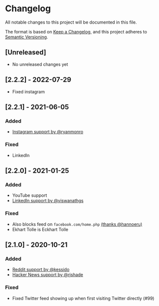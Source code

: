 # Changelog
All notable changes to this project will be documented in this file.

The format is based on [Keep a Changelog](https://keepachangelog.com/en/1.0.0/),
and this project adheres to [Semantic Versioning](https://semver.org/spec/v2.0.0.html).

## [Unreleased]

 - No unreleased changes yet

## [2.2.2] - 2022-07-29

 - Fixed instagram

## [2.2.1] - 2021-06-05

### Added

 - [Instagram support by @ryanmonro](https://github.com/jordwest/news-feed-eradicator/pull/105)

### Fixed

 - LinkedIn

## [2.2.0] - 2021-01-25

### Added

 - YouTube support
 - [LinkedIn support by @viswanathgs](https://github.com/jordwest/news-feed-eradicator/pull/101)

### Fixed

 - Also blocks feed on `facebook.com/home.php` [(thanks @hannoeru)](https://github.com/jordwest/news-feed-eradicator/pull/109)
 - Ekhart Tolle is Eckhart Tolle

## [2.1.0] - 2020-10-21

### Added

 - [Reddit support by @kessido](https://github.com/jordwest/news-feed-eradicator/pull/98)
 - [Hacker News support by @rjshade](https://github.com/jordwest/news-feed-eradicator/pull/97)

### Fixed
 - Fixed Twitter feed showing up when first visiting Twitter directly (#99)
